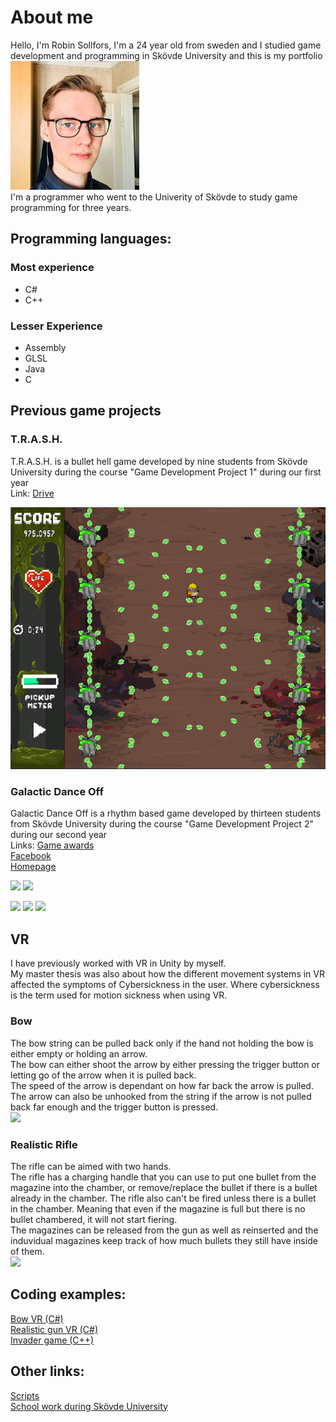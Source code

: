 # About me
Hello, I'm Robin Sollfors, I'm a 24 year old from sweden and I studied game development and programming in Skövde University and this is my portfolio  
<img src="Pictures/242050260_5125148737501565_1959772953239072652_n.jpg"/>  
I'm a programmer who went to the Univerity of Skövde to study game programming for three years.  


## Programming languages:
### Most experience
- C#
- C++

### Lesser Experience
- Assembly
- GLSL
- Java
- C  



## Previous game projects

### T.R.A.S.H.
T.R.A.S.H. is a bullet hell game developed by nine students from Skövde University during the course "Game Development Project 1" during our first year  
Link: [Drive](https://drive.google.com/file/d/1pCr_dDzFhynWTRUnARX_zlLDBr2qERPG/view)  

<img src="Pictures/TRASH_screenshot.png"/>



### Galactic Dance Off
Galactic Dance Off is a rhythm based game developed by thirteen students from Skövde University during the course "Game Development Project 2" during our second year  
Links: [Game awards](https://www.gameawards.se/Games/2019/Galactic-Dance-Off)  
[Facebook](https://www.facebook.com/NepTunesEntertainment/)  
[Homepage](https://awombatplayinggames.itch.io/galactic-dance-off)

<img src="https://img.itch.zone/aW1nLzI2MTQyOTEucG5n/original/jUJsIx.png"/>
<img src="https://img.itch.zone/aW1hZ2UvNTA0NjQ4LzI2MTQyMTkucG5n/original/fSlFHN.png"/>

<img src="https://img.itch.zone/aW1nLzI2MTQzMTYuZ2lm/original/5eQtog.gif"/> <img src="https://img.itch.zone/aW1nLzI2MTQzMTQuZ2lm/original/o8qPB0.gif"/> <img src="https://img.itch.zone/aW1nLzI2MTQzMTcuZ2lm/original/l8FMEW.gif"/>  
  
  
## VR  
I have previously worked with VR in Unity by myself.  
My master thesis was also about how the different movement systems in VR affected the symptoms of Cybersickness in the user. Where cybersickness is the term used for motion sickness when using VR.  
### Bow  
The bow string can be pulled back only if the hand not holding the bow is either empty or holding an arrow.  
The bow can either shoot the arrow by either pressing the trigger button or letting go of the arrow when it is pulled back.  
The speed of the arrow is dependant on how far back the arrow is pulled.  
The arrow can also be unhooked from the string if the arrow is not pulled back far enough and the trigger button is pressed.  
<img src="VR_Videos/Bow/bow_gif.gif"/>  

### Realistic Rifle  
The rifle can be aimed with two hands.  
The rifle has a charging handle that you can use to put one bullet from the magazine into the chamber, or remove/replace the bullet if there is a bullet already in the chamber. The rifle also can't be fired unless there is a bullet in the chamber. Meaning that even if the magazine is full but there is no bullet chambered, it will not start fiering.  
The magazines can be released from the gun as well as reinserted and the induvidual magazines keep track of how much bullets they still have inside of them.  
<img src="VR_Videos/Realistic_rifle/rifle_gif.gif"/>
  
  


## Coding examples:  
[Bow VR (C#)](Scripts/Bow.cs)  
[Realistic gun VR (C#)](Scripts/GunRealistic.cs)  
[Invader game (C++)](Scripts/Invaders)  
  
## Other links:  
[Scripts](Scripts)  
[School work during Skövde University](SchoolWork_Projects)
